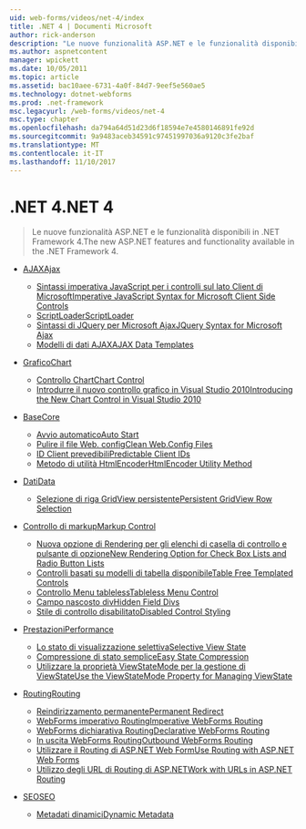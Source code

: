 ```yaml
---
uid: web-forms/videos/net-4/index
title: .NET 4 | Documenti Microsoft
author: rick-anderson
description: "Le nuove funzionalità ASP.NET e le funzionalità disponibili in .NET Framework 4."
ms.author: aspnetcontent
manager: wpickett
ms.date: 10/05/2011
ms.topic: article
ms.assetid: bac10aee-6731-4a0f-84d7-9eef5e560ae5
ms.technology: dotnet-webforms
ms.prod: .net-framework
msc.legacyurl: /web-forms/videos/net-4
msc.type: chapter
ms.openlocfilehash: da794a64d51d23d6f18594e7e4580146891fe92d
ms.sourcegitcommit: 9a9483aceb34591c97451997036a9120c3fe2baf
ms.translationtype: MT
ms.contentlocale: it-IT
ms.lasthandoff: 11/10/2017
---
```

<a name="net-4"></a><span data-ttu-id="67d1d-103">.NET 4</span><span class="sxs-lookup"><span data-stu-id="67d1d-103">.NET 4</span></span>
====================
> <span data-ttu-id="67d1d-104">Le nuove funzionalità ASP.NET e le funzionalità disponibili in .NET Framework 4.</span><span class="sxs-lookup"><span data-stu-id="67d1d-104">The new ASP.NET features and functionality available in the .NET Framework 4.</span></span>


- [<span data-ttu-id="67d1d-105">AJAX</span><span class="sxs-lookup"><span data-stu-id="67d1d-105">Ajax</span></span>](ajax/index.md)

    - [<span data-ttu-id="67d1d-106">Sintassi imperativa JavaScript per i controlli sul lato Client di Microsoft</span><span class="sxs-lookup"><span data-stu-id="67d1d-106">Imperative JavaScript Syntax for Microsoft Client Side Controls</span></span>](ajax/aspnet-4-quick-hit-imperative-javascript-syntax-for-microsoft-client-side-controls.md)
    - [<span data-ttu-id="67d1d-107">ScriptLoader</span><span class="sxs-lookup"><span data-stu-id="67d1d-107">ScriptLoader</span></span>](ajax/aspnet-4-quick-hit-the-scriptloader.md)
    - [<span data-ttu-id="67d1d-108">Sintassi di JQuery per Microsoft Ajax</span><span class="sxs-lookup"><span data-stu-id="67d1d-108">JQuery Syntax for Microsoft Ajax</span></span>](ajax/aspnet-4-quick-hit-jquery-syntax-for-microsoft-ajax.md)
    - [<span data-ttu-id="67d1d-109">Modelli di dati AJAX</span><span class="sxs-lookup"><span data-stu-id="67d1d-109">AJAX Data Templates</span></span>](ajax/aspnet-4-quick-hit-ajax-data-templates.md)
- [<span data-ttu-id="67d1d-110">Grafico</span><span class="sxs-lookup"><span data-stu-id="67d1d-110">Chart</span></span>](chart/index.md)

    - [<span data-ttu-id="67d1d-111">Controllo Chart</span><span class="sxs-lookup"><span data-stu-id="67d1d-111">Chart Control</span></span>](chart/aspnet-4-quick-hit-chart-control.md)
    - [<span data-ttu-id="67d1d-112">Introdurre il nuovo controllo grafico in Visual Studio 2010</span><span class="sxs-lookup"><span data-stu-id="67d1d-112">Introducing the New Chart Control in Visual Studio 2010</span></span>](chart/aspnet-4-how-do-i-introducing-the-new-chart-control-in-visual-studio-2010.md)
- [<span data-ttu-id="67d1d-113">Base</span><span class="sxs-lookup"><span data-stu-id="67d1d-113">Core</span></span>](core/index.md)

    - [<span data-ttu-id="67d1d-114">Avvio automatico</span><span class="sxs-lookup"><span data-stu-id="67d1d-114">Auto Start</span></span>](core/aspnet-4-quick-hit-auto-start.md)
    - [<span data-ttu-id="67d1d-115">Pulire il file Web. config</span><span class="sxs-lookup"><span data-stu-id="67d1d-115">Clean Web.Config Files</span></span>](core/aspnet-4-quick-hit-clean-webconfig-files.md)
    - [<span data-ttu-id="67d1d-116">ID Client prevedibili</span><span class="sxs-lookup"><span data-stu-id="67d1d-116">Predictable Client IDs</span></span>](core/aspnet-4-quick-hit-predictable-client-ids.md)
    - [<span data-ttu-id="67d1d-117">Metodo di utilità HtmlEncoder</span><span class="sxs-lookup"><span data-stu-id="67d1d-117">HtmlEncoder Utility Method</span></span>](core/aspnet-4-quick-hit-the-htmlencoder-utility-method.md)
- [<span data-ttu-id="67d1d-118">Dati</span><span class="sxs-lookup"><span data-stu-id="67d1d-118">Data</span></span>](data/index.md)

    - [<span data-ttu-id="67d1d-119">Selezione di riga GridView persistente</span><span class="sxs-lookup"><span data-stu-id="67d1d-119">Persistent GridView Row Selection</span></span>](data/aspnet-4-quick-hit-persistent-gridview-row-selection.md)
- [<span data-ttu-id="67d1d-120">Controllo di markup</span><span class="sxs-lookup"><span data-stu-id="67d1d-120">Markup Control</span></span>](markup-control/index.md)

    - [<span data-ttu-id="67d1d-121">Nuova opzione di Rendering per gli elenchi di casella di controllo e pulsante di opzione</span><span class="sxs-lookup"><span data-stu-id="67d1d-121">New Rendering Option for Check Box Lists and Radio Button Lists</span></span>](markup-control/aspnet-4-quick-hit-new-rendering-option-for-check-box-lists-and-radio-button-lists.md)
    - [<span data-ttu-id="67d1d-122">Controlli basati su modelli di tabella disponibile</span><span class="sxs-lookup"><span data-stu-id="67d1d-122">Table Free Templated Controls</span></span>](markup-control/aspnet-4-quick-hit-table-free-templated-controls.md)
    - [<span data-ttu-id="67d1d-123">Controllo Menu tableless</span><span class="sxs-lookup"><span data-stu-id="67d1d-123">Tableless Menu Control</span></span>](markup-control/aspnet-4-quick-hit-tableless-menu-control.md)
    - [<span data-ttu-id="67d1d-124">Campo nascosto div</span><span class="sxs-lookup"><span data-stu-id="67d1d-124">Hidden Field Divs</span></span>](markup-control/aspnet-4-quick-hit-hidden-field-divs.md)
    - [<span data-ttu-id="67d1d-125">Stile di controllo disabilitato</span><span class="sxs-lookup"><span data-stu-id="67d1d-125">Disabled Control Styling</span></span>](markup-control/aspnet-4-quick-hit-disabled-control-styling.md)
- [<span data-ttu-id="67d1d-126">Prestazioni</span><span class="sxs-lookup"><span data-stu-id="67d1d-126">Performance</span></span>](performance/index.md)

    - [<span data-ttu-id="67d1d-127">Lo stato di visualizzazione selettiva</span><span class="sxs-lookup"><span data-stu-id="67d1d-127">Selective View State</span></span>](performance/aspnet-4-quick-hit-selective-view-state.md)
    - [<span data-ttu-id="67d1d-128">Compressione di stato semplice</span><span class="sxs-lookup"><span data-stu-id="67d1d-128">Easy State Compression</span></span>](performance/aspnet-4-quick-hit-easy-state-compression.md)
    - [<span data-ttu-id="67d1d-129">Utilizzare la proprietà ViewStateMode per la gestione di ViewState</span><span class="sxs-lookup"><span data-stu-id="67d1d-129">Use the ViewStateMode Property for Managing ViewState</span></span>](performance/how-do-i-use-the-viewstatemode-property-for-managing-viewstate.md)
- [<span data-ttu-id="67d1d-130">Routing</span><span class="sxs-lookup"><span data-stu-id="67d1d-130">Routing</span></span>](routing/index.md)

    - [<span data-ttu-id="67d1d-131">Reindirizzamento permanente</span><span class="sxs-lookup"><span data-stu-id="67d1d-131">Permanent Redirect</span></span>](routing/aspnet-4-quick-hit-permanent-redirect.md)
    - [<span data-ttu-id="67d1d-132">WebForms imperativo Routing</span><span class="sxs-lookup"><span data-stu-id="67d1d-132">Imperative WebForms Routing</span></span>](routing/aspnet-4-quick-hit-imperative-webforms-routing.md)
    - [<span data-ttu-id="67d1d-133">WebForms dichiarativa Routing</span><span class="sxs-lookup"><span data-stu-id="67d1d-133">Declarative WebForms Routing</span></span>](routing/aspnet-4-quick-hit-declarative-webforms-routing.md)
    - [<span data-ttu-id="67d1d-134">In uscita WebForms Routing</span><span class="sxs-lookup"><span data-stu-id="67d1d-134">Outbound WebForms Routing</span></span>](routing/aspnet-4-quick-hit-outbound-webforms-routing.md)
    - [<span data-ttu-id="67d1d-135">Utilizzare il Routing di ASP.NET Web Form</span><span class="sxs-lookup"><span data-stu-id="67d1d-135">Use Routing with ASP.NET Web Forms</span></span>](routing/how-do-i-use-routing-with-aspnet-web-forms.md)
    - [<span data-ttu-id="67d1d-136">Utilizzo degli URL di Routing di ASP.NET</span><span class="sxs-lookup"><span data-stu-id="67d1d-136">Work with URLs in ASP.NET Routing</span></span>](routing/how-do-i-work-with-urls-in-aspnet-routing.md)
- [<span data-ttu-id="67d1d-137">SEO</span><span class="sxs-lookup"><span data-stu-id="67d1d-137">SEO</span></span>](seo/index.md)

    - [<span data-ttu-id="67d1d-138">Metadati dinamici</span><span class="sxs-lookup"><span data-stu-id="67d1d-138">Dynamic Metadata</span></span>](seo/aspnet-4-quick-hit-dynamic-metadata.md)
